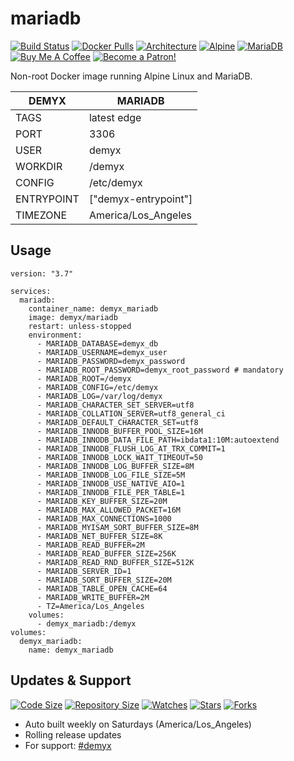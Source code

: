 # mariadb
[![Build Status](https://img.shields.io/travis/demyxco/mariadb?style=flat)](https://travis-ci.org/demyxco/mariadb)
[![Docker Pulls](https://img.shields.io/docker/pulls/demyx/mariadb?style=flat&color=blue)](https://hub.docker.com/r/demyx/mariadb)
[![Architecture](https://img.shields.io/badge/linux-amd64-important?style=flat&color=blue)](https://hub.docker.com/r/demyx/mariadb)
[![Alpine](https://img.shields.io/badge/alpine-3.12.0-informational?style=flat&color=blue)](https://hub.docker.com/r/demyx/mariadb)
[![MariaDB](https://img.shields.io/badge/mariadb-10.4.15-informational?style=flat&color=blue)](https://hub.docker.com/r/demyx/mariadb)
[![Buy Me A Coffee](https://img.shields.io/badge/buy_me_coffee-$5-informational?style=flat&color=blue)](https://www.buymeacoffee.com/VXqkQK5tb)
[![Become a Patron!](https://img.shields.io/badge/become%20a%20patron-$5-informational?style=flat&color=blue)](https://www.patreon.com/bePatron?u=23406156)

Non-root Docker image running Alpine Linux and MariaDB.

DEMYX | MARIADB
--- | ---
TAGS | latest edge
PORT | 3306
USER | demyx
WORKDIR | /demyx
CONFIG | /etc/demyx
ENTRYPOINT | ["demyx-entrypoint"]
TIMEZONE | America/Los_Angeles

## Usage
```
version: "3.7"

services:
  mariadb:
    container_name: demyx_mariadb
    image: demyx/mariadb
    restart: unless-stopped
    environment:
      - MARIADB_DATABASE=demyx_db
      - MARIADB_USERNAME=demyx_user
      - MARIADB_PASSWORD=demyx_password
      - MARIADB_ROOT_PASSWORD=demyx_root_password # mandatory
      - MARIADB_ROOT=/demyx
      - MARIADB_CONFIG=/etc/demyx
      - MARIADB_LOG=/var/log/demyx
      - MARIADB_CHARACTER_SET_SERVER=utf8
      - MARIADB_COLLATION_SERVER=utf8_general_ci
      - MARIADB_DEFAULT_CHARACTER_SET=utf8
      - MARIADB_INNODB_BUFFER_POOL_SIZE=16M
      - MARIADB_INNODB_DATA_FILE_PATH=ibdata1:10M:autoextend
      - MARIADB_INNODB_FLUSH_LOG_AT_TRX_COMMIT=1
      - MARIADB_INNODB_LOCK_WAIT_TIMEOUT=50
      - MARIADB_INNODB_LOG_BUFFER_SIZE=8M
      - MARIADB_INNODB_LOG_FILE_SIZE=5M
      - MARIADB_INNODB_USE_NATIVE_AIO=1
      - MARIADB_INNODB_FILE_PER_TABLE=1
      - MARIADB_KEY_BUFFER_SIZE=20M
      - MARIADB_MAX_ALLOWED_PACKET=16M
      - MARIADB_MAX_CONNECTIONS=1000
      - MARIADB_MYISAM_SORT_BUFFER_SIZE=8M
      - MARIADB_NET_BUFFER_SIZE=8K
      - MARIADB_READ_BUFFER=2M
      - MARIADB_READ_BUFFER_SIZE=256K
      - MARIADB_READ_RND_BUFFER_SIZE=512K
      - MARIADB_SERVER_ID=1
      - MARIADB_SORT_BUFFER_SIZE=20M
      - MARIADB_TABLE_OPEN_CACHE=64
      - MARIADB_WRITE_BUFFER=2M
      - TZ=America/Los_Angeles
    volumes:
      - demyx_mariadb:/demyx
volumes:
  demyx_mariadb:
    name: demyx_mariadb
```

## Updates & Support
[![Code Size](https://img.shields.io/github/languages/code-size/demyxco/mariadb?style=flat&color=blue)](https://github.com/demyxco/mariadb)
[![Repository Size](https://img.shields.io/github/repo-size/demyxco/mariadb?style=flat&color=blue)](https://github.com/demyxco/mariadb)
[![Watches](https://img.shields.io/github/watchers/demyxco/mariadb?style=flat&color=blue)](https://github.com/demyxco/mariadb)
[![Stars](https://img.shields.io/github/stars/demyxco/mariadb?style=flat&color=blue)](https://github.com/demyxco/mariadb)
[![Forks](https://img.shields.io/github/forks/demyxco/mariadb?style=flat&color=blue)](https://github.com/demyxco/mariadb)

* Auto built weekly on Saturdays (America/Los_Angeles)
* Rolling release updates
* For support: [#demyx](https://webchat.freenode.net/?channel=#demyx)
